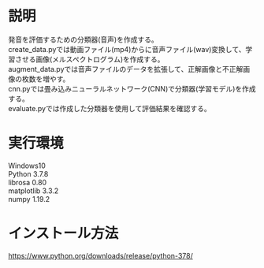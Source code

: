 # 説明
発音を評価するための分類器(音声)を作成する。<br>
create_data.pyでは動画ファイル(mp4)からに音声ファイル(wav)変換して、学習させる画像(メルスペクトログラム)を作成する。<br>
augment_data.pyでは音声ファイルのデータを拡張して、正解画像と不正解画像の枚数を増やす。<br>
cnn.pyでは畳み込みニューラルネットワーク(CNN)で分類器(学習モデル)を作成する。<br>
evaluate.pyでは作成した分類器を使用して評価結果を確認する。<br>

# 実行環境
Windows10 <br>
Python 3.7.8 <br>
librosa 0.80 <br>
matplotlib 3.3.2 <br>
numpy 1.19.2 <br>

# インストール方法
https://www.python.org/downloads/release/python-378/ <br>

